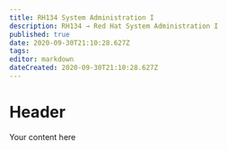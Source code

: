 ```yaml
---
title: RH134 System Administration I
description: RH134 → Red Hat System Administration I
published: true
date: 2020-09-30T21:10:28.627Z
tags: 
editor: markdown
dateCreated: 2020-09-30T21:10:28.627Z
---
```


# Header
Your content here